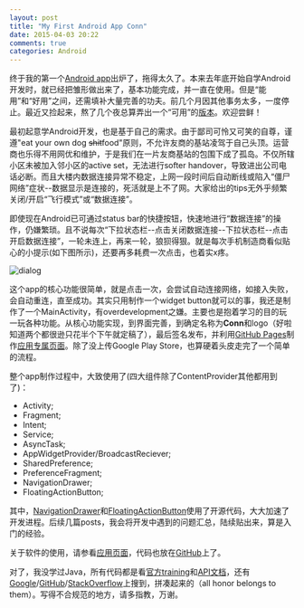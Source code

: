 ```yaml
---
layout: post
title: "My First Android App Conn"
date: 2015-04-03 20:22
comments: true
categories: Android
---
```


终于我的第一个[Android app](http://conn.pzheng.me)出炉了，拖得太久了。本来去年底开始自学Android开发时，就已经把雏形做出来了，基本功能完成，并一直在使用。但是“能用”和“好用”之间，还需填补大量完善的功夫。前几个月因其他事务太多，一度停止。最近又捡起来，熬了几个夜总算弄出一个“可用”的[版本](https://dl.dropboxusercontent.com/u/6459697/app/Conn/Conn_v1.0.0.apk)。欢迎尝鲜！

<!--more-->

最初起意学Android开发，也是基于自己的需求。由于鄙司可怜又可笑的自尊，谨遵"eat your own dog ~~shit~~food"原则，不允许友商的基站凌驾于自己头顶。运营商也乐得不用网优和维护，于是我们在一片友商基站的包围下成了孤岛。不仅所辖小区未被加入邻小区的active set，无法进行softer handover，导致进出公司电话必断。而且大楼内数据连接异常不稳定，上网一段时间后自动断线或陷入“僵尸网络”症状--数据显示是连接的，死活就是上不了网。大家给出的tips无外乎频繁关闭/开启“飞行模式”或“数据连接”。

即使现在Android已可通过status bar的快捷按钮，快速地进行“数据连接”的操作，仍嫌繁琐。且不说每次“下拉状态栏--点击关闭数据连接--下拉状态栏--点击开启数据连接”，一轮未连上，再来一轮，狼狈得狠。就是每次手机制造商看似贴心的小提示(如下图所示)，还要再多耗费一次点击，也着实x疼。

![dialog](https://dl.dropboxusercontent.com/u/6459697/blogimage/20150403_conn_dialog.jpg)

这个app的核心功能很简单，就是点击一次，会尝试自动连接网络，如接入失败，会自动重连，直至成功。其实只用制作一个widget button就可以的事，我还是制作了一个MainActivity，有overdevelopment之嫌。主要也是抱着学习的目的玩一玩各种功能。从核心功能实现，到界面完善，到确定名称为**Conn**和logo（好啦知道两个都很逊只花半个下午就定稿了），最后签名发布，并利用[GitHub Pages](https://pages.github.com/)制作[应用专属页面](http://conn.pzheng.me/)。除了没上传Google Play Store，也算硬着头皮走完了一个简单的流程。

整个app制作过程中，大致使用了(四大组件除了ContentProvider其他都用到了)：

* Activity;
* Fragment;
* Intent;
* Service;
* AsyncTask;
* AppWidgetProvider/BroadcastReciever;
* SharedPreference;
* PreferenceFragment;
* NavigationDrawer;
* FloatingActionButton;

其中，[NavigationDrawer](https://github.com/kanytu/android-material-drawer-template)和[FloatingActionButton](https://github.com/makovkastar/FloatingActionButton)使用了开源代码，大大加速了开发进程。后续几篇posts，我会将开发中遇到的问题汇总，陆续贴出来，算是入门的经验。

关于软件的使用，请参看[应用页面](http://conn.pzheng.me/)，代码也放在[GitHub](https://github.com/happybit/Conn)上了。

对了，我没学过Java，所有代码都是看[官方training](http://developer.android.com/training/index.html)和[API文档](http://developer.android.com/guide/index.html)，还有[Google](http://www.google.com)/[GitHub](http://www.github.com)/[StackOverflow](http://www.stackoverflow.com)上搜到，拼凑起来的（all honor belongs to them）。写得不合规范的地方，请多指教，万谢。
